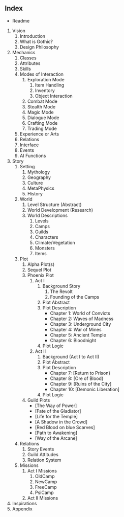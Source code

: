 ## Index

* Readme

1. Vision
	1. Introduction
	2. What is Gothic?
	3. Design Philosophy
2. Mechanics
	1. Classes
	2. Attributes
	3. Skills
	4. Modes of Interaction 
		1. Exploration Mode
			1. Item Handling
			2. Inventory
			3. Object Interaction
		2. Combat Mode
		3. Stealth Mode
		4. Magic Mode
		5. Dialogue Mode
		6. Crafting Mode
		7. Trading Mode
	5. Experience or Arts
	6. Relations
	7. Interface
	8. Events
	9. AI Functions
3. Story
	1. Setting
		1. Mythology
		2. Geography
		3. Culture
		4. MetaPhysics
		5. History
	2. World
		1. Level Structure (Abstract)
		2. World Development (Research)
		3. World Descriptions
			1. Levels
			2. Camps
			3. Guilds
			4. Characters
			5. Climate/Vegetation
			6. Monsters
			7. Items
	3. Plot
		1. Alpha Plot(s)
		2. Sequel Plot
		3. Phoenix Plot 
			1. Act I
				1. Background Story
					1. The Revolt
					2. Founding of the Camps
				2. Plot Abstract
				3. Plot Description
					* Chapter 1: World of Convicts
					* Chapter 2: Waves of Madness
					* Chapter 3: Underground City
					* Chapter 4: War of Mines
					* Chapter 5: Ancient Temple
					* Chapter 6: Bloodnight
				4. Plot Logic
			2. Act II
				1. Background (Act I to Act II)
				2. Plot Abstract
				3. Plot Description
					* Chapter 7: [Return to Prison}
					* Chapter 8: [Ore of Blood}
					* Chapter 9: [Ruins of the City]
					* Chapter 10: [Demonic Liberation]
				4. Plot Logic
		4. Guild Plots
			* [The Way of Power]
			* [Fate of the Gladiator]
			* [Life for the Temple]
			* [A Shadow in the Crowd]
			* [Red Blood on blue Scarves]
			* [Path to Awakening]
			* [Way of the Arcane]
	4. Relations
		1. Story Events
		2. Guild Attitudes
		3. Relation System
	5. Missions
		1. Act I Missions
			1. OldCamp
			2. NewCamp
			3. FreeCamp
			4. PsiCamp
		2. Act II Missions
4. Inspirations
5. Appendix


